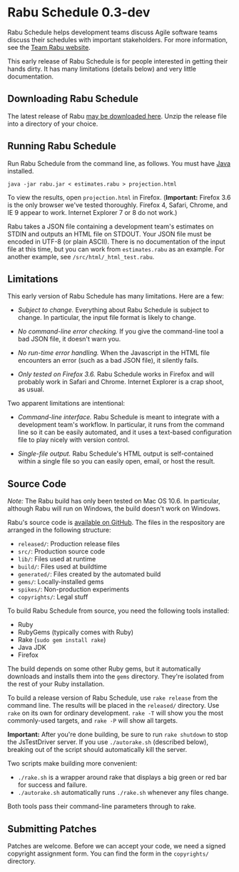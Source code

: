 Rabu Schedule 0.3-dev
=================

Rabu Schedule helps development teams discuss Agile software teams discuss their schedules with important stakeholders. For more information, see the [Team Rabu website](http://www.teamrabu.com).

This early release of Rabu Schedule is for people interested in getting their hands dirty. It has many limitations (details below) and very little documentation.


Downloading Rabu Schedule
-------------------------
The latest release of Rabu [may be downloaded here](http://www.teamrabu.com/rabu.zip). Unzip the release file into a directory of your choice.


Running Rabu Schedule
---------------------

Run Rabu Schedule from the command line, as follows. You must have [Java](http://www.java.com/) installed.

	java -jar rabu.jar < estimates.rabu > projection.html

To view the results, open `projection.html` in Firefox. (**Important:** Firefox 3.6 is the only browser we've tested thoroughly. Firefox 4, Safari, Chrome, and IE 9 appear to work. Internet Explorer 7 or 8 do not work.)

Rabu takes a JSON file containing a development team's estimates on STDIN and outputs an HTML file on STDOUT. Your JSON file must be encoded in UTF-8 (or plain ASCII). There is no documentation of the input file at this time, but you can work from `estimates.rabu` as an example. For another example, see `/src/html/_html_test.rabu`.


Limitations
-----------

This early version of Rabu Schedule has many limitations. Here are a few:

- *Subject to change.* Everything about Rabu Schedule is subject to change. In particular, the input file format is likely to change.

- *No command-line error checking.* If you give the command-line tool a bad JSON file, it doesn't warn you.

- *No run-time error handling.* When the Javascript in the HTML file encounters an error (such as a bad JSON file), it silently fails.

- *Only tested on Firefox 3.6.* Rabu Schedule works in Firefox and will probably work in Safari and Chrome. Internet Explorer is a crap shoot, as usual.

Two apparent limitations are intentional:

- *Command-line interface.* Rabu Schedule is meant to integrate with a development team's workflow. In particular, it runs from the command line so it can be easily automated, and it uses a text-based configuration file to play nicely with version control.

- *Single-file output.* Rabu Schedule's HTML output is self-contained within a single file so you can easily open, email, or host the result.


Source Code
-----------

*Note:* The Rabu build has only been tested on Mac OS 10.6. In particular, although Rabu will run on Windows, the build doesn't work on Windows.

Rabu's source code is [available on GitHub](https://github.com/teamrabu/rabu-schedule). The files in the respository are arranged in the following structure:

- `released/`: Production release files
- `src/`: Production source code
- `lib/`: Files used at runtime
- `build/`: Files used at buildtime
- `generated/`: Files created by the automated build
- `gems/`: Locally-installed gems
- `spikes/`: Non-production experiments
- `copyrights/`: Legal stuff

To build Rabu Schedule from source, you need the following tools installed:

* Ruby
* RubyGems (typically comes with Ruby)
* Rake (`sudo gem install rake`)
* Java JDK
* Firefox

The build depends on some other Ruby gems, but it automatically downloads and installs them into the `gems` directory. They're isolated from the rest of your Ruby installation.

To build a release version of Rabu Schedule, use `rake release` from the command line. The results will be placed in the `released/` directory. Use `rake` on its own for ordinary development. `rake -T` will show you the most commonly-used targets, and `rake -P` will show all targets.

**Important:** After you're done building, be sure to run `rake shutdown` to stop the JsTestDriver server. If you use `./autorake.sh` (described below), breaking out of the script should automatically kill the server.

Two scripts make building more convenient:

- `./rake.sh` is a wrapper around rake that displays a big green or red bar for success and failure.
- `./autorake.sh` automatically runs `./rake.sh` whenever any files change.

Both tools pass their command-line parameters through to rake.


Submitting Patches
------------------

Patches are welcome. Before we can accept your code, we need a signed copyright assignment form. You can find the form in the `copyrights/` directory.
